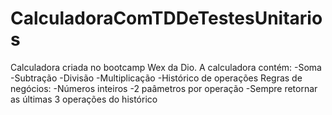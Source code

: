 # CalculadoraComTDDeTestesUnitarios

Calculadora criada no bootcamp Wex da Dio. A calculadora contém: -Soma -Subtração -Divisão -Multiplicação -Histórico de operações Regras de negócios: -Números inteiros -2 paâmetros por operação -Sempre retornar as últimas 3 operações do histórico
